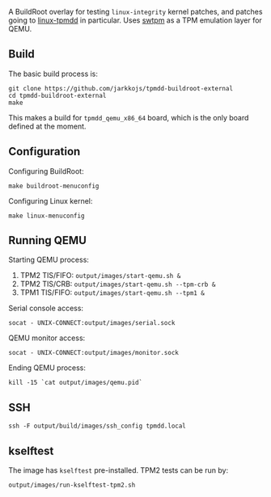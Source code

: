 A BuildRoot overlay for testing `linux-integrity` kernel patches, and patches going
to [linux-tpmdd](https://git.kernel.org/pub/scm/linux/kernel/git/jarkko/linux-tpmdd.git)
in particular. Uses [swtpm](https://github.com/stefanberger/swtpm) as a TPM emulation
layer for QEMU.

## Build

The basic build process is:

```
git clone https://github.com/jarkkojs/tpmdd-buildroot-external
cd tpmdd-buildroot-external
make
```

This makes a build for `tpmdd_qemu_x86_64` board, which is the only board defined
at the moment.

## Configuration

Configuring BuildRoot:

```
make buildroot-menuconfig
```

Configuring Linux kernel:

```
make linux-menuconfig
```

## Running QEMU

Starting QEMU process:

1. TPM2 TIS/FIFO: `output/images/start-qemu.sh &`
2. TPM2 TIS/CRB: `output/images/start-qemu.sh --tpm-crb &`
3. TPM1 TIS/FIFO: `output/images/start-qemu.sh --tpm1 &`

Serial console access:

```
socat - UNIX-CONNECT:output/images/serial.sock
```

QEMU monitor access:

```
socat - UNIX-CONNECT:output/images/monitor.sock
```

Ending QEMU process:

```
kill -15 `cat output/images/qemu.pid`
```

## SSH

```
ssh -F output/build/images/ssh_config tpmdd.local
```

## kselftest

The image has `kselftest` pre-installed. TPM2 tests can be run by:

```
output/images/run-kselftest-tpm2.sh
```
